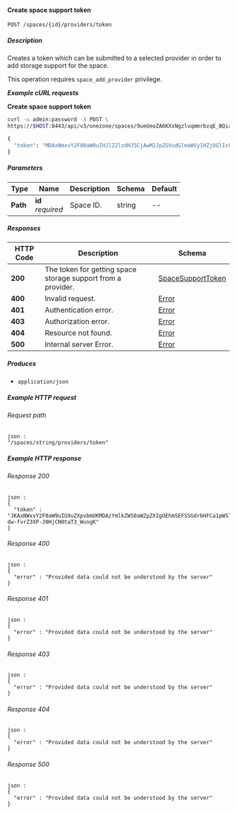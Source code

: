 
<a name="create_space_support_token"></a>
#### Create space support token
```
POST /spaces/{id}/providers/token
```


##### Description
Creates a token which can be submitted to a selected provider in order to
add storage support for the space.

This operation requires `space_add_provider` privilege.

***Example cURL requests***

**Create space support token**
```bash
curl -u admin:password -X POST \
https://$HOST:8443/api/v3/onezone/spaces/9ueUeoZA6KXxNgzlvqmmrbzqE_BQiaHEEDC21sY1Kuc/providers/token

{
  "token": "MDAxNmxvY2F00aW9uIHJlZ2lzdHJ5CjAwM2JpZGVudGlmaWVyIHZjUGlIcGkweGZta1ZOdEp00eUNINVNvR2001Wl"
}
```


##### Parameters

|Type|Name|Description|Schema|Default|
|---|---|---|---|---|
|**Path**|**id**  <br>*required*|Space ID.|string|--|


##### Responses

|HTTP Code|Description|Schema|
|---|---|---|
|**200**|The token for getting space storage support from a provider.|[SpaceSupportToken](../definitions/SpaceSupportToken.md#spacesupporttoken)|
|**400**|Invalid request.|[Error](../definitions/Error.md#error)|
|**401**|Authentication error.|[Error](../definitions/Error.md#error)|
|**403**|Authorization error.|[Error](../definitions/Error.md#error)|
|**404**|Resource not found.|[Error](../definitions/Error.md#error)|
|**500**|Internal server Error.|[Error](../definitions/Error.md#error)|


##### Produces

* `application/json`


##### Example HTTP request

###### Request path
```
json :
"/spaces/string/providers/token"
```


##### Example HTTP response

###### Response 200
```
json :
{
  "token" : "JKAxNWxvY2F0aW9uIG9uZXpvbmUKMDAzYmlkZW50aWZpZXIgOEhmSEFSSGdrbHFCa1pWSTRsNk1CVHZTU3Z0OThwcHA2OTQ4czhRN1NPawowMDFhY2lkIHRpbWUgPCAxNDk2MTQwMTQ0CjAwMmZzaWduYXR1cmUg88OIBmav38YI0Z2-dw-fvrZ3XP-J0HjCN0taT3_WungK"
}
```


###### Response 400
```
json :
{
  "error" : "Provided data could not be understood by the server"
}
```


###### Response 401
```
json :
{
  "error" : "Provided data could not be understood by the server"
}
```


###### Response 403
```
json :
{
  "error" : "Provided data could not be understood by the server"
}
```


###### Response 404
```
json :
{
  "error" : "Provided data could not be understood by the server"
}
```


###### Response 500
```
json :
{
  "error" : "Provided data could not be understood by the server"
}
```



